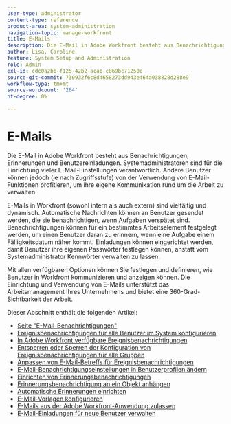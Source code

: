 ```yaml
---
user-type: administrator
content-type: reference
product-area: system-administration
navigation-topic: manage-workfront
title: E-Mails
description: Die E-Mail in Adobe Workfront besteht aus Benachrichtigungen, Erinnerungen und Benutzereinladungen. Systemadministratoren sind für die Einrichtung vieler E-Mail-Einstellungen verantwortlich. Andere Benutzer können jedoch (je nach Zugriffsstufe) von der Verwendung von E-Mail-Funktionen profitieren, um ihre eigene Kommunikation rund um die Arbeit zu verwalten.
author: Lisa, Caroline
feature: System Setup and Administration
role: Admin
exl-id: cdc0a2bb-f125-42b2-acab-c869bc71250c
source-git-commit: 730932f6c8d4658273dd943e464a038828d288e9
workflow-type: tm+mt
source-wordcount: '264'
ht-degree: 0%

---
```


# E-Mails

Die E-Mail in Adobe Workfront besteht aus Benachrichtigungen, Erinnerungen und Benutzereinladungen. Systemadministratoren sind für die Einrichtung vieler E-Mail-Einstellungen verantwortlich. Andere Benutzer können jedoch (je nach Zugriffsstufe) von der Verwendung von E-Mail-Funktionen profitieren, um ihre eigene Kommunikation rund um die Arbeit zu verwalten.

E-Mails in Workfront (sowohl intern als auch extern) sind vielfältig und dynamisch. Automatische Nachrichten können an Benutzer gesendet werden, die sie benachrichtigen, wenn Aufgaben verspätet sind. Benachrichtigungen können für ein bestimmtes Arbeitselement festgelegt werden, um einen Benutzer daran zu erinnern, wenn eine Aufgabe einem Fälligkeitsdatum näher kommt. Einladungen können eingerichtet werden, damit Benutzer ihre eigenen Passwörter festlegen können, anstatt vom Systemadministrator Kennwörter verwalten zu lassen.

Mit allen verfügbaren Optionen können Sie festlegen und definieren, wie Benutzer in Workfront kommunizieren und anzeigen können. Die Einrichtung und Verwendung von E-Mails unterstützt das Arbeitsmanagement Ihres Unternehmens und bietet eine 360-Grad-Sichtbarkeit der Arbeit.

Dieser Abschnitt enthält die folgenden Artikel:

* [Seite &quot;E-Mail-Benachrichtigungen&quot;](../../../administration-and-setup/manage-workfront/emails/email-notifications-page.md)
* [Ereignisbenachrichtigungen für alle Benutzer im System konfigurieren](../../../administration-and-setup/manage-workfront/emails/configure-event-notifications-for-everyone-in-the-system.md)
* [In Adobe Workfront verfügbare Ereignisbenachrichtigungen](../../../administration-and-setup/manage-workfront/emails/event-notifications-available-in-wf.md)
* [Entsperren oder Sperren der Konfiguration von Ereignisbenachrichtigungen für alle Gruppen](../../../administration-and-setup/manage-workfront/emails/unlock-configuration-of-event-notifications-for-groups.md)
* [Anpassen von E-Mail-Betreffs für Ereignisbenachrichtigungen](../../../administration-and-setup/manage-workfront/emails/custom-email-subjects-event-notification.md)
* [E-Mail-Benachrichtigungseinstellungen in Benutzerprofilen ändern](../../../administration-and-setup/manage-workfront/emails/modify-email-notification-settings-user-profiles.md)
* [Einrichten von Erinnerungsbenachrichtigungen](../../../administration-and-setup/manage-workfront/emails/set-up-reminder-notifications.md)
* [Erinnerungsbenachrichtigung an ein Objekt anhängen](../../../workfront-basics/using-notifications/attach-reminder-notification-object.md)
* [Automatische Erinnerungen einrichten](../../../administration-and-setup/manage-workfront/emails/setting-up-automatic-reminders.md)
* [E-Mail-Vorlagen konfigurieren](../../../administration-and-setup/manage-workfront/emails/configure-email-templates.md)
* [E-Mails aus der Adobe Workfront-Anwendung zulassen](../../../administration-and-setup/manage-workfront/emails/allow-emails-from-wf-app.md)
* [E-Mail-Einladungen für neue Benutzer verwalten](../../../administration-and-setup/manage-workfront/emails/manage-email-invitations.md)
